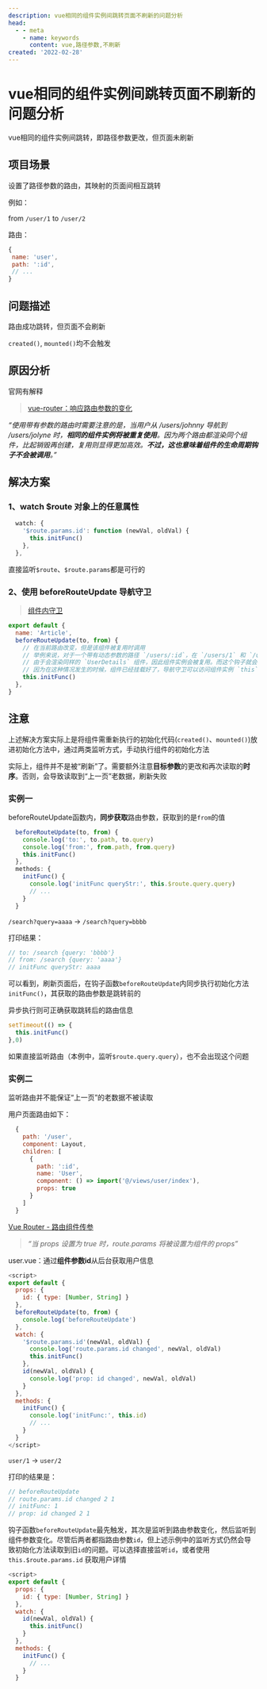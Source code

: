 ```yaml
---
description: vue相同的组件实例间跳转页面不刷新的问题分析
head:
  - - meta
    - name: keywords
      content: vue,路径参数,不刷新
created: '2022-02-28'
---
```


# vue相同的组件实例间跳转页面不刷新的问题分析

vue相同的组件实例间跳转，即路径参数更改，但页面未刷新

## 项目场景

设置了路径参数的路由，其映射的页面间相互跳转

例如：

from `/user/1` to `/user/2`

路由：

```js
{
 name: 'user',
 path: ':id',
 // ...
}
```

## 问题描述

路由成功跳转，但页面不会刷新

`created()`, `mounted()`均不会触发

## 原因分析

官网有解释

> [vue-router：响应路由参数的变化](https://router.vuejs.org/zh/guide/essentials/dynamic-matching.html#%E5%93%8D%E5%BA%94%E8%B7%AF%E7%94%B1%E5%8F%82%E6%95%B0%E7%9A%84%E5%8F%98%E5%8C%96)

*“使用带有参数的路由时需要注意的是，当用户从 /users/johnny 导航到 /users/jolyne 时，**相同的组件实例将被重复使用**。因为两个路由都渲染同个组件，比起销毁再创建，复用则显得更加高效。**不过，这也意味着组件的生命周期钩子不会被调用**。”*

## 解决方案

### 1、watch $route 对象上的任意属性

```javascript
  watch: {
    '$route.params.id': function (newVal, oldVal) {
      this.initFunc()
    },
  },
```

直接监听`$route`、`$route.params`都是可行的

### 2、使用 beforeRouteUpdate 导航守卫

> [组件内守卫](https://router.vuejs.org/zh/guide/advanced/navigation-guards.html#%E7%BB%84%E4%BB%B6%E5%86%85%E7%9A%84%E5%AE%88%E5%8D%AB)

```javascript
export default {
  name: 'Article',
  beforeRouteUpdate(to, from) {
    // 在当前路由改变，但是该组件被复用时调用
    // 举例来说，对于一个带有动态参数的路径 `/users/:id`，在 `/users/1` 和 `/users/2` 之间跳转的时候，
    // 由于会渲染同样的 `UserDetails` 组件，因此组件实例会被复用。而这个钩子就会在这个情况下被调用。
    // 因为在这种情况发生的时候，组件已经挂载好了，导航守卫可以访问组件实例 `this`
    this.initFunc()
  },
}
```

## 注意

上述解决方案实际上是将组件需重新执行的初始化代码(`created()`、`mounted()`)放进初始化方法中，通过两类监听方式，手动执行组件的初始化方法

实际上，组件并不是被“刷新”了。需要额外注意**目标参数**的更改和再次读取的**时序**。否则，会导致读取到“上一页”老数据，刷新失败

### 实例一

beforeRouteUpdate函数内，**同步获取**路由参数，获取到的是`from`的值

```javascript
  beforeRouteUpdate(to, from) {
    console.log('to:', to.path, to.query)
    console.log('from:', from.path, from.query)
    this.initFunc()
  },
  methods: {
    initFunc() {
      console.log('initFunc queryStr:', this.$route.query.query)
      // ...
    }
  }
```

`/search?query=aaaa` → `/search?query=bbbb`

打印结果：

```js
// to: /search {query: 'bbbb'}
// from: /search {query: 'aaaa'}
// initFunc queryStr: aaaa
```

可以看到，刷新页面后，在钩子函数`beforeRouteUpdate`内同步执行初始化方法`initFunc()`，其获取的路由参数是跳转前的

异步执行则可正确获取跳转后的路由信息

```js
setTimeout(() => {
  this.initFunc()
},0)
```

如果直接监听路由（本例中，监听`$route.query.query`），也不会出现这个问题

### 实例二

监听路由并不能保证“上一页”的老数据不被读取

用户页面路由如下：

```javascript
  {
    path: '/user',
    component: Layout,
    children: [
      {
        path: ':id',
        name: 'User',
        component: () => import('@/views/user/index'),
        props: true
      }
    ]
  }
```

[Vue Router - 路由组件传参](https://router.vuejs.org/zh/guide/essentials/passing-props.html#%E5%B8%83%E5%B0%94%E6%A8%A1%E5%BC%8F)

>*“当 props 设置为 true 时，route.params 将被设置为组件的 props”*

user.vue：通过**组件参数id**从后台获取用户信息

```javascript
<script>
export default {
  props: {
    id: { type: [Number, String] }
  },
  beforeRouteUpdate(to, from) {
    console.log('beforeRouteUpdate')
  },
  watch: {
    '$route.params.id'(newVal, oldVal) {
      console.log('route.params.id changed', newVal, oldVal)
      this.initFunc()
    },
    id(newVal, oldVal) {
      console.log('prop: id changed', newVal, oldVal)
    }
  },
  methods: {
    initFunc() {
      console.log('initFunc:', this.id)
      // ...
    }
  }
</script>
```

`user/1` → `user/2`

打印的结果是：

```js
// beforeRouteUpdate
// route.params.id changed 2 1
// initFunc: 1
// prop: id changed 2 1
```

钩子函数`beforeRouteUpdate`最先触发，其次是监听到路由参数变化，然后监听到组件参数变化。尽管后两者都指路由参数`id`，但上述示例中的监听方式仍然会导致初始化方法读取到旧`id`的问题。可以选择直接监听`id`，或者使用 `this.$route.params.id` 获取用户详情

```javascript
<script>
export default {
  props: {
    id: { type: [Number, String] }
  },
  watch: {
    id(newVal, oldVal) {
      this.initFunc()
    }
  },
  methods: {
    initFunc() {
      // ...
    }
  }
```
